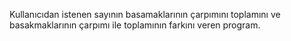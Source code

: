 Kullanıcıdan istenen sayının basamaklarının çarpımını toplamını ve basakmaklarının çarpımı ile toplamının farkını veren program.
